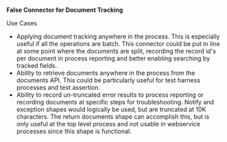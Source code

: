 **False Connector for Document Tracking**

Use Cases

* Applying document tracking anywhere in the process.  This is especially useful if all the operations are batch.  This connector could be put in line at some point where the documents are split, recording the record id's per document in process reporting and better enabling searching by tracked fields.
* Ability to retrieve documents anywhere in the process from the documents API.  This could be particularly useful for test harness processes and test assertion.
* Ability to record un-truncated error results  to process reporting or recording documents at specific steps for troubleshooting.  Notify and exception shapes would logically be used, but are truncated at 10K characters.  The return documents shape can accomplish this, but is only useful at the top level process and not usable in webservice processes since this shape is functional.